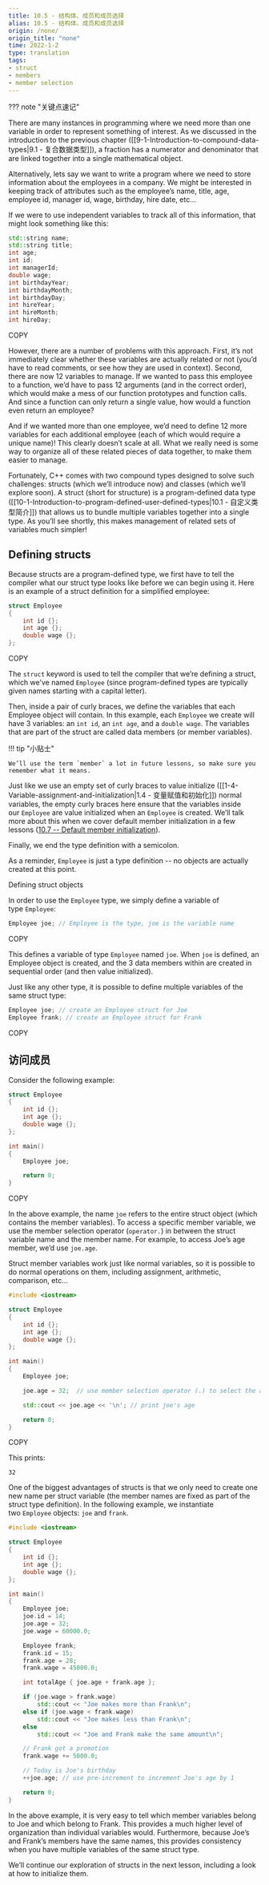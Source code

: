 ```yaml
---
title: 10.5 - 结构体、成员和成员选择
alias: 10.5 - 结构体、成员和成员选择
origin: /none/
origin_title: "none"
time: 2022-1-2
type: translation
tags:
- struct
- members
- member selection
---
```


??? note "关键点速记"
	


There are many instances in programming where we need more than one variable in order to represent something of interest. As we discussed in the introduction to the previous chapter ([[9-1-Introduction-to-compound-data-types|9.1 - 复合数据类型]]), a fraction has a numerator and denominator that are linked together into a single mathematical object.

Alternatively, lets say we want to write a program where we need to store information about the employees in a company. We might be interested in keeping track of attributes such as the employee’s name, title, age, employee id, manager id, wage, birthday, hire date, etc…

If we were to use independent variables to track all of this information, that might look something like this:

```cpp
std::string name;
std::string title;
int age;
int id;
int managerId;
double wage;
int birthdayYear;
int birthdayMonth;
int birthdayDay;
int hireYear;
int hireMonth;
int hireDay;
```

COPY

However, there are a number of problems with this approach. First, it’s not immediately clear whether these variables are actually related or not (you’d have to read comments, or see how they are used in context). Second, there are now 12 variables to manage. If we wanted to pass this employee to a function, we’d have to pass 12 arguments (and in the correct order), which would make a mess of our function prototypes and function calls. And since a function can only return a single value, how would a function even return an employee?

And if we wanted more than one employee, we’d need to define 12 more variables for each additional employee (each of which would require a unique name)! This clearly doesn’t scale at all. What we really need is some way to organize all of these related pieces of data together, to make them easier to manage.

Fortunately, C++ comes with two compound types designed to solve such challenges: structs (which we’ll introduce now) and classes (which we’ll explore soon). A struct (short for structure) is a program-defined data type ([[10-1-Introduction-to-program-defined-user-defined-types|10.1 - 自定义类型简介]]) that allows us to bundle multiple variables together into a single type. As you’ll see shortly, this makes management of related sets of variables much simpler!

## Defining structs

Because structs are a program-defined type, we first have to tell the compiler what our struct type looks like before we can begin using it. Here is an example of a struct definition for a simplified employee:

```cpp
struct Employee
{
    int id {};
    int age {};
    double wage {};
};
```

COPY

The `struct` keyword is used to tell the compiler that we’re defining a struct, which we’ve named `Employee` (since program-defined types are typically given names starting with a capital letter).

Then, inside a pair of curly braces, we define the variables that each Employee object will contain. In this example, each `Employee` we create will have 3 variables: an `int id`, an `int age`, and a `double wage`. The variables that are part of the struct are called data members (or member variables).

!!! tip "小贴士"

	We’ll use the term `member` a lot in future lessons, so make sure you remember what it means.

Just like we use an empty set of curly braces to value initialize ([[1-4-Variable-assignment-and-initialization|1.4 - 变量赋值和初始化]]) normal variables, the empty curly braces here ensure that the variables inside our `Employee` are value initialized when an `Employee` is created. We’ll talk more about this when we cover default member initialization in a few lessons ([10.7 -- Default member initialization](https://www.learncpp.com/cpp-tutorial/default-member-initialization/)).

Finally, we end the type definition with a semicolon.

As a reminder, `Employee` is just a type definition -- no objects are actually created at this point.

Defining struct objects

In order to use the `Employee` type, we simply define a variable of type `Employee`:

```cpp
Employee joe; // Employee is the type, joe is the variable name
```

COPY

This defines a variable of type `Employee` named `joe`. When `joe` is defined, an Employee object is created, and the 3 data members within are created in sequential order (and then value initialized).

Just like any other type, it is possible to define multiple variables of the same struct type:

```cpp
Employee joe; // create an Employee struct for Joe
Employee frank; // create an Employee struct for Frank
```

COPY

## 访问成员

Consider the following example:

```cpp
struct Employee
{
    int id {};
    int age {};
    double wage {};
};

int main()
{
    Employee joe;

    return 0;
}
```

COPY

In the above example, the name `joe` refers to the entire struct object (which contains the member variables). To access a specific member variable, we use the member selection operator (`operator.`) in between the struct variable name and the member name. For example, to access Joe’s age member, we’d use `joe.age`.

Struct member variables work just like normal variables, so it is possible to do normal operations on them, including assignment, arithmetic, comparison, etc…

```cpp
#include <iostream>

struct Employee
{
    int id {};
    int age {};
    double wage {};
};

int main()
{
    Employee joe;

    joe.age = 32;  // use member selection operator (.) to select the age member of variable joe

    std::cout << joe.age << '\n'; // print joe's age

    return 0;
}
```

COPY

This prints:

```
32
```

One of the biggest advantages of structs is that we only need to create one new name per struct variable (the member names are fixed as part of the struct type definition). In the following example, we instantiate two `Employee` objects: `joe` and `frank`.

```cpp
#include <iostream>

struct Employee
{
    int id {};
    int age {};
    double wage {};
};

int main()
{
    Employee joe;
    joe.id = 14;
    joe.age = 32;
    joe.wage = 60000.0;

    Employee frank;
    frank.id = 15;
    frank.age = 28;
    frank.wage = 45000.0;

    int totalAge { joe.age + frank.age };

    if (joe.wage > frank.wage)
        std::cout << "Joe makes more than Frank\n";
    else if (joe.wage < frank.wage)
        std::cout << "Joe makes less than Frank\n";
    else
        std::cout << "Joe and Frank make the same amount\n";

    // Frank got a promotion
    frank.wage += 5000.0;

    // Today is Joe's birthday
    ++joe.age; // use pre-increment to increment Joe's age by 1

    return 0;
}
```

In the above example, it is very easy to tell which member variables belong to Joe and which belong to Frank. This provides a much higher level of organization than individual variables would. Furthermore, because Joe’s and Frank’s members have the same names, this provides consistency when you have multiple variables of the same struct type.

We’ll continue our exploration of structs in the next lesson, including a look at how to initialize them.